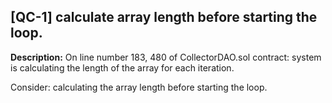## **[QC-1]** calculate array length before starting the loop.

**Description:**
On line number 183, 480 of CollectorDAO.sol contract: system is calculating the length of the array for each iteration.

Consider: calculating the array length before starting the loop.

